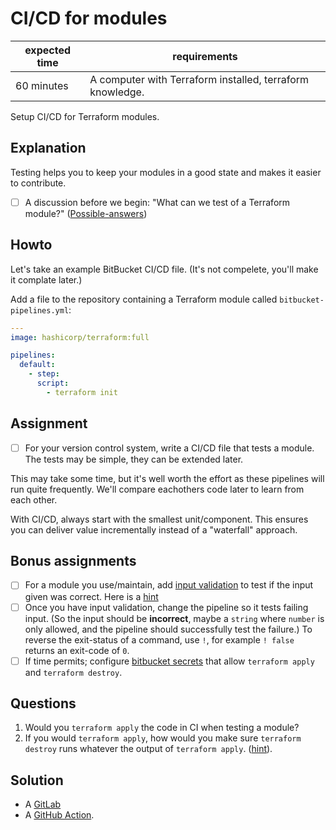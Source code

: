 # CI/CD for modules

|expected time|requirements                                             |
|-------------|---------------------------------------------------------|
|60 minutes   |A computer with Terraform installed, terraform knowledge.|

Setup CI/CD for Terraform modules.

## Explanation

Testing helps you to keep your modules in a good state and makes it easier to contribute.

- [ ] A discussion before we begin: "What can we test of a Terraform module?" ([Possible-answers](3-cicd-for-modules-test.md))

## Howto

Let's take an example BitBucket CI/CD file. (It's not compelete, you'll make it complate later.)

Add a file to the repository containing a Terraform module called `bitbucket-pipelines.yml`:

```yaml
---
image: hashicorp/terraform:full

pipelines:
  default:
    - step:
      script:
        - terraform init
```

## Assignment

- [ ] For your version control system, write a CI/CD file that tests a module. The tests may be simple, they can be extended later.

This may take some time, but it's well worth the effort as these pipelines will run quite frequently. We'll compare eachothers code later to learn from each other.

With CI/CD, always start with the smallest unit/component. This ensures you can deliver value incrementally instead of a "waterfall" approach.

## Bonus assignments

- [ ] For a module you use/maintain, add [input validation](https://www.terraform.io/docs/language/values/variables.html#custom-validation-rules) to test if the input given was correct. Here is a [hint](3-cicd-for-modules-input-validation.md)
- [ ] Once you have input validation, change the pipeline so it tests failing input. (So the input should be **incorrect**, maybe a `string` where `number` is only allowed, and the pipeline should successfully test the failure.) To reverse the exit-status of a command, use `!`, for example `! false` returns an exit-code of `0`.
- [ ] If time permits; configure [bitbucket secrets](https://support.atlassian.com/bitbucket-cloud/docs/variables-and-secrets/) that allow `terraform apply` and `terraform destroy`.

## Questions

1. Would you `terraform apply` the code in CI when testing a module?
2. If you would `terraform apply`, how would you make sure `terraform destroy` runs whatever the output of `terraform apply`. ([hint](https://bitbucket.org/blog/after-scripts-now-available-for-bitbucket-pipelines)).

## Solution

- A [GitLab](3-cicd-for-modules-gitlab.yml)
- A [GitHub Action](https://github.com/robertdebock/terraform-action).
